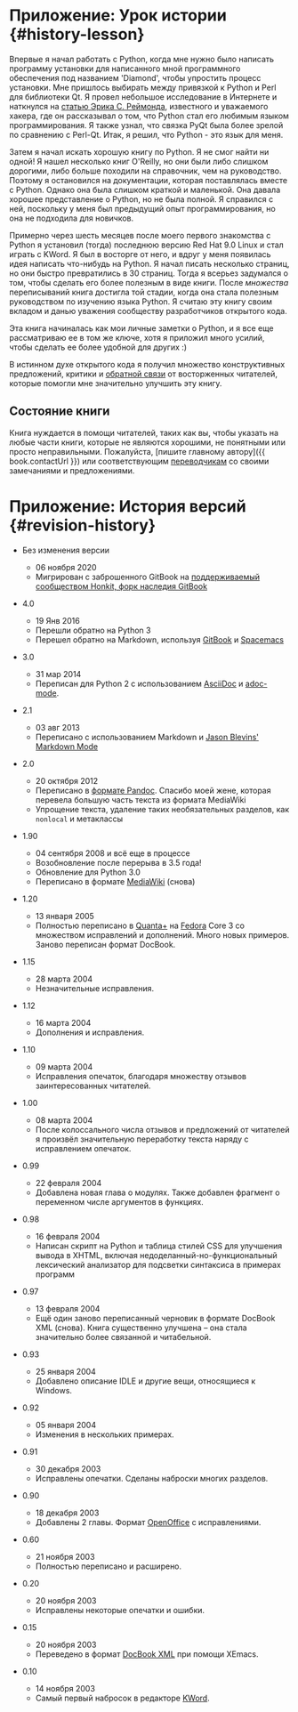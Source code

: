 # Приложение: Урок истории {#history-lesson}

Впервые я начал работать с Python, когда мне нужно было написать программу установки для написанного мной программного обеспечения под названием 'Diamond', чтобы упростить процесс установки. Мне пришлось выбирать между привязкой к Python и Perl для библиотеки Qt. Я провел небольшое исследование в Интернете и наткнулся на [статью Эрика С. Реймонда](http://www.python.org/about/success/esr/), известного и уважаемого хакера, где он рассказывал о том, что Python стал его любимым языком программирования. Я также узнал, что связка PyQt была более зрелой по сравнению с Perl-Qt. Итак, я решил, что Python - это язык для меня.

Затем я начал искать хорошую книгу по Python. Я не смог найти ни одной! Я нашел несколько книг O'Reilly, но они были либо слишком дорогими, либо больше походили на справочник, чем на руководство. Поэтому я остановился на документации, которая поставлялась вместе с Python. Однако она была слишком краткой и маленькой. Она давала хорошее представление о Python, но не была полной. Я справился с ней, поскольку у меня был предыдущий опыт программирования, но она не подходила для новичков.

Примерно через шесть месяцев после моего первого знакомства с Python я установил (тогда) последнюю версию Red Hat 9.0 Linux и стал играть с KWord. Я был в восторге от него, и вдруг у меня появилась идея написать что-нибудь на Python. Я начал писать несколько страниц, но они быстро превратились в 30 страниц. Тогда я всерьез задумался о том, чтобы сделать его более полезным в виде книги. После _множества_ переписываний книга достигла той стадии, когда она стала полезным руководством по изучению языка Python. Я считаю эту книгу своим вкладом и данью уважения сообществу разработчиков открытого кода.

Эта книга начиналась как мои личные заметки о Python, и я все еще рассматриваю ее в том же ключе, хотя я приложил много усилий, чтобы сделать ее более удобной для других :)

В истинном духе открытого кода я получил множество конструктивных предложений, критики и [обратной связи](./README.md#who-reads-bop) от восторженных читателей, которые помогли мне значительно улучшить эту книгу.

## Состояние книги

Книга нуждается в помощи читателей, таких как вы, чтобы указать на любые части книги, которые не являются хорошими, не понятными или просто неправильными. Пожалуйста, [пишите главному автору]({{ book.contactUrl }}) или соответствующим [переводчикам](./translations.md#translations) со своими замечаниями и предложениями.

# Приложение: История версий {#revision-history}

- Без изменения версии
    - 06 ноября 2020
    - Мигрирован с заброшенного GitBook на [поддерживаемый сообществом Honkit, форк наследия GitBook](https://github.com/honkit/honkit)

- 4.0
    - 19 Янв 2016
    - Перешли обратно на Python 3
    - Перешел обратно на Markdown, используя [GitBook](https://www.gitbook.com) и [Spacemacs](http://spacemacs.org)

- 3.0
    - 31 мар 2014
    - Переписан для Python 2 с использованием [AsciiDoc](http://asciidoctor.org/docs/what-is-asciidoc/) и [adoc-mode](https://github.com/sensorflo/adoc-mode/wiki).

- 2.1
    - 03 авг 2013
    - Переписано с использованием Markdown и [Jason Blevins' Markdown Mode](http://jblevins.org/projects/markdown-mode/)

- 2.0
    - 20 октября 2012
    - Переписано в [формате Pandoc](http://johnmacfarlane.net/pandoc/README.html). Спасибо моей жене, которая перевела большую часть текста из формата MediaWiki
    - Упрощение текста, удаление таких необязательных разделов, как `nonlocal` и метаклассы

- 1.90 
    - 04 сентября 2008 и всё еще в процессе
    - Возобновление после перерыва в 3.5 года!
    - Обновление для Python 3.0
    - Переписано в формате [MediaWiki](ttp://www.mediawiki.org) (снова)

- 1.20
    - 13 января 2005
    - Полностью переписано в [Quanta+](https://en.wikipedia.org/wiki/Quanta_Plus) на [Fedora](http://fedoraproject.org/) Core 3 со множеством исправлений и дополнений. Много новых примеров. Заново переписан формат DocBook.

- 1.15
    - 28 марта 2004
    - Незначительные исправления.

- 1.12
    - 16 марта 2004
    - Дополнения и исправления.

- 1.10
    - 09 марта 2004
    - Исправления опечаток, благодаря множеству отзывов заинтересованных читателей.

- 1.00
    - 08 марта 2004
    - После колоссального числа отзывов и предложений от читателей я произвёл значительную переработку текста наряду с исправлением опечаток.

- 0.99
    - 22 февраля 2004
    - Добавлена новая глава о модулях. Также добавлен фрагмент о переменном числе аргументов в функциях.

- 0.98
    - 16 февраля 2004
    - Написан скрипт на Python и таблица стилей CSS для улучшения вывода в XHTML, включая недоделанный-но-функциональный лексический анализатор для подсветки синтаксиса в примерах программ

- 0.97
    - 13 февраля 2004
    - Ещё один заново переписанный черновик в формате DocBook XML (снова). Книга существенно улучшена – она стала значительно более связанной и читабельной.

- 0.93
    - 25 января 2004
    - Добавлено описание IDLE и другие вещи, относящиеся к Windows.

- 0.92
    - 05 января 2004
    - Изменения в нескольких примерах.

- 0.91
    - 30 декабря 2003
    - Исправлены опечатки. Сделаны наброски многих разделов.

- 0.90
    - 18 декабря 2003
    - Добавлены 2 главы. Формат [OpenOffice](https://en.wikipedia.org/wiki/OpenOffice) с исправлениями.

- 0.60
    - 21 ноября 2003
    - Полностью переписано и расширено.

- 0.20
    - 20 ноября 2003
    - Исправлены некоторые опечатки и ошибки.

- 0.15
    - 20 ноября 2003
    - Переведено в формат [DocBook XML](https://en.wikipedia.org/wiki/DocBook) при помощи XEmacs.

- 0.10
    - 14 ноября 2003
    - Самый первый набросок в редакторе [KWord](https://en.wikipedia.org/wiki/Kword).
